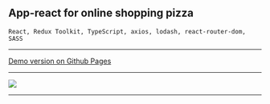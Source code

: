 ## App-react for online shopping pizza


```
React, Redux Toolkit, TypeScript, axios, lodash, react-router-dom, SASS
```
***

[Demo version on Github Pages](https://nedug.github.io/Pizza-App-React/)

***

![](https://dodopizza.azureedge.net/static/Img/Products/Pizza/ru-RU/d2e337e9-e07a-4199-9cc1-501cc44cb8f8.jpg)

***